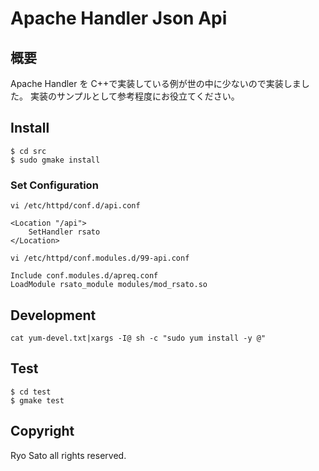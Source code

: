 # Apache Handler Json Api

## 概要

Apache Handler を C++で実装している例が世の中に少ないので実装しました。
実装のサンプルとして参考程度にお役立てください。

## Install

```
$ cd src
$ sudo gmake install
```

### Set Configuration

```
vi /etc/httpd/conf.d/api.conf

<Location "/api">
    SetHandler rsato
</Location>

vi /etc/httpd/conf.modules.d/99-api.conf

Include conf.modules.d/apreq.conf
LoadModule rsato_module modules/mod_rsato.so
```

## Development

```
cat yum-devel.txt|xargs -I@ sh -c "sudo yum install -y @"
```

## Test

```
$ cd test
$ gmake test
```

## Copyright

Ryo Sato all rights reserved.
